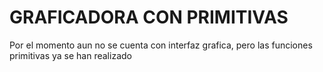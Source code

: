 # GRAFICADORA CON PRIMITIVAS
Por el momento aun no se cuenta con interfaz grafica, pero las funciones primitivas ya se han realizado

